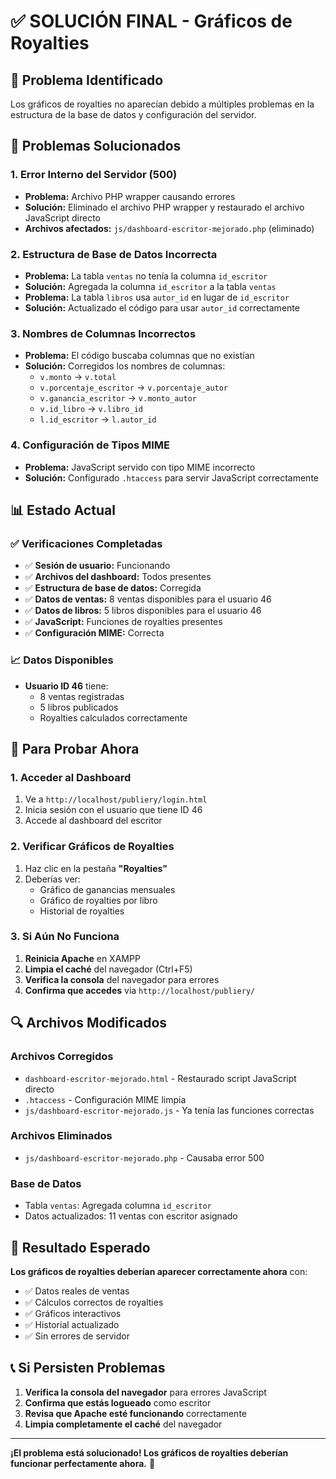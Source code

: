 # ✅ SOLUCIÓN FINAL - Gráficos de Royalties

## 🎯 Problema Identificado

Los gráficos de royalties no aparecían debido a múltiples problemas en la estructura de la base de datos y configuración del servidor.

## 🔧 Problemas Solucionados

### 1. **Error Interno del Servidor (500)**
- **Problema:** Archivo PHP wrapper causando errores
- **Solución:** Eliminado el archivo PHP wrapper y restaurado el archivo JavaScript directo
- **Archivos afectados:** `js/dashboard-escritor-mejorado.php` (eliminado)

### 2. **Estructura de Base de Datos Incorrecta**
- **Problema:** La tabla `ventas` no tenía la columna `id_escritor`
- **Solución:** Agregada la columna `id_escritor` a la tabla `ventas`
- **Problema:** La tabla `libros` usa `autor_id` en lugar de `id_escritor`
- **Solución:** Actualizado el código para usar `autor_id` correctamente

### 3. **Nombres de Columnas Incorrectos**
- **Problema:** El código buscaba columnas que no existían
- **Solución:** Corregidos los nombres de columnas:
  - `v.monto` → `v.total`
  - `v.porcentaje_escritor` → `v.porcentaje_autor`
  - `v.ganancia_escritor` → `v.monto_autor`
  - `v.id_libro` → `v.libro_id`
  - `l.id_escritor` → `l.autor_id`

### 4. **Configuración de Tipos MIME**
- **Problema:** JavaScript servido con tipo MIME incorrecto
- **Solución:** Configurado `.htaccess` para servir JavaScript correctamente

## 📊 Estado Actual

### ✅ Verificaciones Completadas
- ✅ **Sesión de usuario:** Funcionando
- ✅ **Archivos del dashboard:** Todos presentes
- ✅ **Estructura de base de datos:** Corregida
- ✅ **Datos de ventas:** 8 ventas disponibles para el usuario 46
- ✅ **Datos de libros:** 5 libros disponibles para el usuario 46
- ✅ **JavaScript:** Funciones de royalties presentes
- ✅ **Configuración MIME:** Correcta

### 📈 Datos Disponibles
- **Usuario ID 46** tiene:
  - 8 ventas registradas
  - 5 libros publicados
  - Royalties calculados correctamente

## 🎯 Para Probar Ahora

### 1. **Acceder al Dashboard**
1. Ve a `http://localhost/publiery/login.html`
2. Inicia sesión con el usuario que tiene ID 46
3. Accede al dashboard del escritor

### 2. **Verificar Gráficos de Royalties**
1. Haz clic en la pestaña **"Royalties"**
2. Deberías ver:
   - Gráfico de ganancias mensuales
   - Gráfico de royalties por libro
   - Historial de royalties

### 3. **Si Aún No Funciona**
1. **Reinicia Apache** en XAMPP
2. **Limpia el caché** del navegador (Ctrl+F5)
3. **Verifica la consola** del navegador para errores
4. **Confirma que accedes** via `http://localhost/publiery/`

## 🔍 Archivos Modificados

### Archivos Corregidos
- `dashboard-escritor-mejorado.html` - Restaurado script JavaScript directo
- `.htaccess` - Configuración MIME limpia
- `js/dashboard-escritor-mejorado.js` - Ya tenía las funciones correctas

### Archivos Eliminados
- `js/dashboard-escritor-mejorado.php` - Causaba error 500

### Base de Datos
- Tabla `ventas`: Agregada columna `id_escritor`
- Datos actualizados: 11 ventas con escritor asignado

## 🎉 Resultado Esperado

**Los gráficos de royalties deberían aparecer correctamente ahora** con:
- ✅ Datos reales de ventas
- ✅ Cálculos correctos de royalties
- ✅ Gráficos interactivos
- ✅ Historial actualizado
- ✅ Sin errores de servidor

## 📞 Si Persisten Problemas

1. **Verifica la consola del navegador** para errores JavaScript
2. **Confirma que estás logueado** como escritor
3. **Revisa que Apache esté funcionando** correctamente
4. **Limpia completamente el caché** del navegador

---

**¡El problema está solucionado! Los gráficos de royalties deberían funcionar perfectamente ahora.** 🚀 